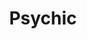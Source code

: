 ---
title: Psychic
crosslinks:
- youtubefactsbot
- occult
- youtubot
- lawofattraction
- holofractal
- chrisolivertimes
- Meditation
- energy_work
- DangmaDzyu
- AstralProjection
- conspiracy
- alotabot
- Retconned
- C_S_T
- Soulnexus
- mysterybabylon
- Paranormal
- Astral
- ibtherapy
- Anxiety
---
